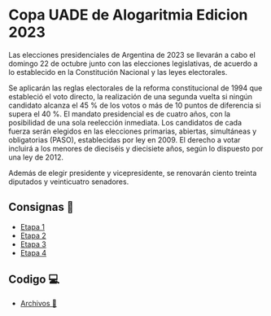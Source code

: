 # Copa UADE de Alogaritmia Edicion 2023
Las elecciones presidenciales de Argentina de 2023 se llevarán a cabo el domingo 22 de octubre junto con las elecciones legislativas, de acuerdo a lo establecido en la Constitución Nacional y las leyes electorales.

Se aplicarán las reglas electorales de la reforma constitucional de 1994 que estableció el voto directo, la realización de una segunda vuelta si ningún candidato alcanza el 45 % de los votos o más de 10 puntos de diferencia si supera el 40 %. El mandato presidencial
es de cuatro años, con la posibilidad de una sola reelección inmediata. Los candidatos de cada fuerza serán elegidos en las elecciones primarias, abiertas, simultáneas y obligatorias (PASO), establecidas por ley en 2009. El derecho a votar incluirá a los menores de dieciséis y diecisiete años, según lo dispuesto por una ley de 2012.

Además de elegir presidente y vicepresidente, se renovarán ciento treinta diputados y
veinticuatro senadores.

## Consignas 📄
- [Etapa 1](consignas/etapa1.md)
- [Etapa 2](consignas/etapa2.md)
- [Etapa 3](consignas/etapa3.md)
- [Etapa 4](consignas/etapa4.md)

## Codigo 💻
- [Archivos 📁](codigo)